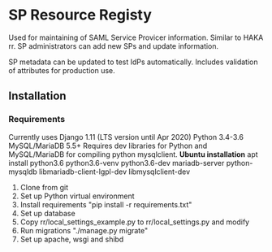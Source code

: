 # SP Resource Registy
Used for maintaining of SAML Service Provicer information. Similar to HAKA rr.
SP administrators can add new SPs and update information.

SP metadata can be updated to test IdPs automatically.
Includes validation of attributes for production use.

## Installation
### Requirements
Currently uses Django 1.11 (LTS version until Apr 2020)
Python 3.4-3.6
MySQL/MariaDB 5.5+
Requires dev libraries for Python and MySQL/MariaDB for compiling python mysqlclient.
**Ubuntu installation**
    apt install python3.6 python3.6-venv python3.6-dev mariadb-server python-mysqldb libmariadb-client-lgpl-dev libmysqlclient-dev

1. Clone from git
1. Set up Python virtual environment 
1. Install requirements "pip install -r requirements.txt"
1. Set up database
1. Copy rr/local_settings_example.py to rr/local_settings.py and modify
1. Run migrations "./manage.py migrate"
1. Set up apache, wsgi and shibd
